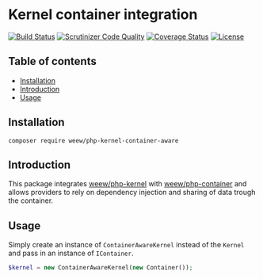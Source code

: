 # Kernel container integration

[![Build Status](https://travis-ci.org/weew/php-kernel-container-aware.svg?branch=master)](https://travis-ci.org/weew/php-kernel-container-aware)
[![Scrutinizer Code Quality](https://scrutinizer-ci.com/g/weew/php-kernel-container-aware/badges/quality-score.png?b=master)](https://scrutinizer-ci.com/g/weew/php-kernel-container-aware/?branch=master)
[![Coverage Status](https://coveralls.io/repos/weew/php-kernel-container-aware/badge.svg?branch=master&service=github)](https://coveralls.io/github/weew/php-kernel-container-aware?branch=master)
[![License](https://poser.pugx.org/weew/php-kernel-container-aware/license)](https://packagist.org/packages/weew/php-kernel-container-aware)

## Table of contents

- [Installation](#installation)
- [Introduction](#introduction)
- [Usage](#usage)

## Installation

`composer require weew/php-kernel-container-aware`

## Introduction

This package integrates [weew/php-kernel](https://github.com/weew/php-kernel) with [weew/php-container](https://github.com/weew/php-container) and allows providers to rely on dependency injection and sharing of data trough the container.

## Usage

Simply create an instance of `ContainerAwareKernel` instead of the `Kernel` and pass in an instance of `IContainer`.

```php
$kernel = new ContainerAwareKernel(new Container());
```
